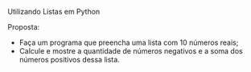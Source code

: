 Utilizando Listas em Python

Proposta:
  - Faça um programa que preencha uma lista com 10 números reais;
  - Calcule e mostre a quantidade de números negativos e a soma dos números positivos dessa lista.
